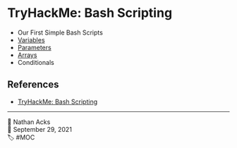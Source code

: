 # TryHackMe: Bash Scripting

* Our First Simple Bash Scripts
* [Variables](../log/2021-09-20%20TryHackMe%20-%20Pre%20Security%20(Supplements).md)
* [Parameters](../log/2021-09-20%20TryHackMe%20-%20Pre%20Security%20(Supplements).md)
* [Arrays](../log/2021-09-20%20TryHackMe%20-%20Pre%20Security%20(Supplements).md)
* Conditionals

## References

* [TryHackMe: Bash Scripting](https://tryhackme.com/room/bashscripting)

- - - -

👤 Nathan Acks  
📅 September 29, 2021  
🏷️ #MOC
